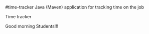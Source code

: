 #time-tracker
Java (Maven) application for tracking time on the job

Time tracker

Good morning Students!!!
